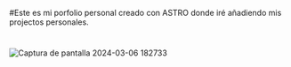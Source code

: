 #Este es mi porfolio personal creado con ASTRO donde iré añadiendo mis projectos personales.
#
#
#
![Captura de pantalla 2024-03-06 182733](https://github.com/larolpt/Astro_Portfolio/assets/134374305/de906ee7-bea4-44f7-a1fe-d708f7122734)
